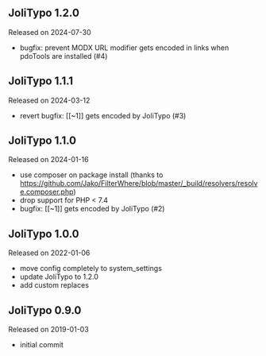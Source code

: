 ## JoliTypo 1.2.0

Released on 2024-07-30

- bugfix: prevent MODX URL modifier gets encoded in links when pdoTools are installed (#4)

## JoliTypo 1.1.1

Released on 2024-03-12

- revert bugfix: [[~1]] gets encoded by JoliTypo (#3)

## JoliTypo 1.1.0

Released on 2024-01-16

- use composer on package install (thanks to https://github.com/Jako/FilterWhere/blob/master/_build/resolvers/resolve.composer.php)
- drop support for PHP < 7.4
- bugfix: [[~1]] gets encoded by JoliTypo (#2)

## JoliTypo 1.0.0

Released on 2022-01-06

- move config completely to system_settings
- update JoliTypo to 1.2.0
- add custom replaces 

## JoliTypo 0.9.0

Released on 2019-01-03

- initial commit